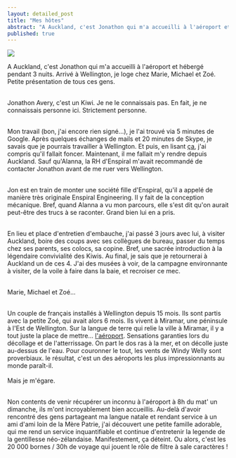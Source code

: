 ```yaml
---
layout: detailed_post
title: "Mes hôtes"
abstract: "A Auckland, c'est Jonathon qui m'a accueilli à l'aéroport et hébergé pendant 3 nuits. Arrivé à Wellington, je loge chez Marie, Michael et Zoé. Petite présentation de tous ces gens."
published: true
---
```


[<img class="landscape" src="https://lh3.googleusercontent.com/V4qFhyE0jb8uigcpgdte3B_ldxPmaDfwFkPjk8BvUal95IZ7um8-opsYTQQ7Y9P1ivlaAGfWQUEbch4_pBPBtaGadJvBOykQkrGhwK2mkC723j2OY_bXZeHb9Htdjl7i2RI8h0o0xEH4De5fQj3hKLz-3DISOSqSAp6mzYgTFzvqAy5eeMLg1hwUvKGxUllfJIcJmglJ5SywKX_ZvR1DfNNYCEBbwkEgcy5cg3KqTRNwGPSnjwjKAaczcM0Pqhis7Fnz45ZjjJrcoeI4abtscMXAqM9QsvWW3-koh6YW2OjDU2Qw7vFq1Ur2lMoULMcVfaC8Gc4u1ublQIcmblwXLRvBSDcHqqSLGzISt11X_W4HtQQMkm8PvP-M_gdlSjseoALlMGtI5NTizWf5rxubNoXHv5JhaL36nK7YaJrSkmkRfjSSDtS3J85zBsydgR1dIgZ-Xf7k4iR2SdaiQC-vq8hAivSpGAdmeyzMDwfFulIMwKmIjq-KUEEorxSu0TJqzoPwwmGvvgCtxuOv6xhScejD6a5CLcZ1pFhfADjft-w7kuG9OhzcrB56yqfgtNQJyo_ENea92TuHW_j7ABCHy8e475ZwT8lumR4d8_SLvP8MByx2cdektulGc1oHx9OJ7eQ7MOCYbsN8ZxAI5xr3algnisuPGVQJBoWPvCD4ng=w2162-h1434-no">](https://goo.gl/photos/FinWZZ5NWwWc8DB16)

A Auckland, c'est Jonathon qui m'a accueilli à l'aéroport et hébergé pendant 3 nuits. Arrivé à Wellington, je loge chez Marie, Michael et Zoé. Petite présentation de tous ces gens.
<br />
<br />

Jonathon Avery, c'est un Kiwi. Je ne le connaissais pas. En fait, je ne connaissais personne ici. Strictement personne.
<br />
<br />

Mon travail (bon, j'ai encore rien signé...), je l'ai trouvé via 5 minutes de Google. Après quelques échanges de mails et 20 minutes de Skype, je savais que je pourrais travailler à Wellington. Et puis, en lisant [ça](http://www.enspiral.com/recruitment), j'ai compris qu'il fallait foncer. Maintenant, il me fallait m'y rendre depuis Auckland. Sauf qu'Alanna, la RH d'Enspiral m'avait recommandé de contacter Jonathon avant de me ruer vers Wellington.
<br />
<br />

Jon est en train de monter une société fille d'Enspiral, qu'il a appelé de manière très originale Enspiral Engineering. Il y fait de la conception mécanique. Bref, quand Alanna a vu mon parcours, elle s'est dit qu'on aurait peut-être des trucs à se raconter. Grand bien lui en a pris.
<br />
<br />

En lieu et place d'entretien d'embauche, j'ai passé 3 jours avec lui, à visiter Auckland, boire des coups avec ses collègues de bureau, passer du temps chez ses parents, ses colocs, sa copine. Bref, une sacrée introduction à la légendaire convivialité des Kiwis. Au final, je sais que je retournerai à Auckland un de ces 4. J'ai des musées à voir, de la campagne environnante à visiter, de la voile à faire dans la baie, et recroiser ce mec.
<br />
<br />

Marie, Michael et Zoé...
<br />
<br />

Un couple de français installés à Wellington depuis 15 mois. Ils sont partis avec la petite Zoé, qui avait alors 6 mois. Ils vivent à Miramar, une péninsule à l'Est de Wellington. Sur la langue de terre qui relie la ville à Miramar, il y a tout juste la place de mettre... [l'aéroport](http://g.co/maps/tnj4x). Sensations garanties lors du décollage et de l'atterrissage. On part le dos ras à la mer, et on décolle juste au-dessus de l'eau. Pour couronner le tout, les vents de Windy Welly sont proverbiaux. le résultat, c'est un des aéroports les plus impressionnants au monde paraît-il.
<br />
<br />
Mais je m'égare.
<br />
<br />

Non contents de venir récupérer un inconnu à l'aéroport à 8h du mat' un dimanche, ils m'ont incroyablement bien accueillis. Au-delà d'avoir rencontré des gens partageant ma langue natale et rendant service à un ami d'ami loin de la Mère Patrie, j'ai découvert une petite famille adorable, qui me rend un service inquantifiable et continue d'entretenir la legende de la gentillesse néo-zélandaise. Manifestement, ça déteint. Ou alors, c'est les 20 000 bornes / 30h de voyage qui jouent le rôle de filtre à sale caractères !

